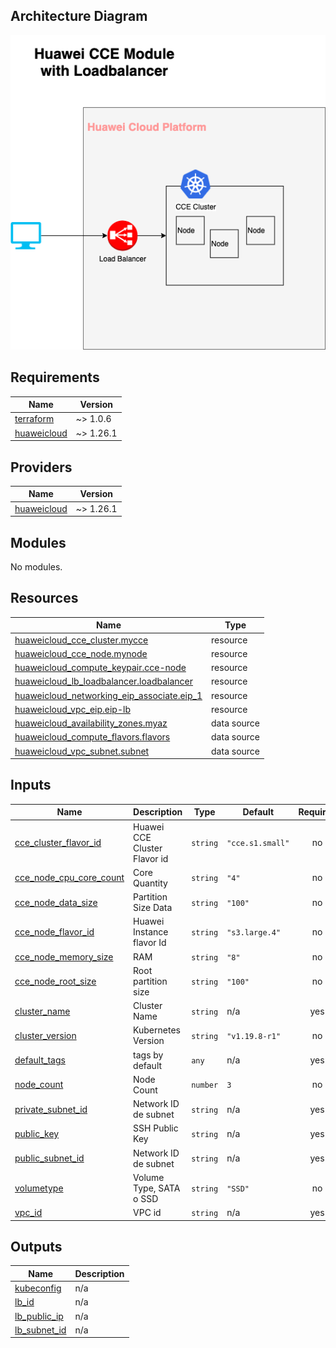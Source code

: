 ## Architecture Diagram

![Architecture Diagram](docs/images/architecture_diagram.png)


## Requirements

| Name | Version |
|------|---------|
| <a name="requirement_terraform"></a> [terraform](#requirement\_terraform) | ~> 1.0.6 |
| <a name="requirement_huaweicloud"></a> [huaweicloud](#requirement\_huaweicloud) | ~> 1.26.1 |

## Providers

| Name | Version |
|------|---------|
| <a name="provider_huaweicloud"></a> [huaweicloud](#provider\_huaweicloud) | ~> 1.26.1 |

## Modules

No modules.

## Resources

| Name | Type |
|------|------|
| [huaweicloud_cce_cluster.mycce](https://registry.terraform.io/providers/huaweicloud/huaweicloud/latest/docs/resources/cce_cluster) | resource |
| [huaweicloud_cce_node.mynode](https://registry.terraform.io/providers/huaweicloud/huaweicloud/latest/docs/resources/cce_node) | resource |
| [huaweicloud_compute_keypair.cce-node](https://registry.terraform.io/providers/huaweicloud/huaweicloud/latest/docs/resources/compute_keypair) | resource |
| [huaweicloud_lb_loadbalancer.loadbalancer](https://registry.terraform.io/providers/huaweicloud/huaweicloud/latest/docs/resources/lb_loadbalancer) | resource |
| [huaweicloud_networking_eip_associate.eip_1](https://registry.terraform.io/providers/huaweicloud/huaweicloud/latest/docs/resources/networking_eip_associate) | resource |
| [huaweicloud_vpc_eip.eip-lb](https://registry.terraform.io/providers/huaweicloud/huaweicloud/latest/docs/resources/vpc_eip) | resource |
| [huaweicloud_availability_zones.myaz](https://registry.terraform.io/providers/huaweicloud/huaweicloud/latest/docs/data-sources/availability_zones) | data source |
| [huaweicloud_compute_flavors.flavors](https://registry.terraform.io/providers/huaweicloud/huaweicloud/latest/docs/data-sources/compute_flavors) | data source |
| [huaweicloud_vpc_subnet.subnet](https://registry.terraform.io/providers/huaweicloud/huaweicloud/latest/docs/data-sources/vpc_subnet) | data source |

## Inputs

| Name | Description | Type | Default | Required |
|------|-------------|------|---------|:--------:|
| <a name="input_cce_cluster_flavor_id"></a> [cce\_cluster\_flavor\_id](#input\_cce\_cluster\_flavor\_id) | Huawei CCE Cluster Flavor id | `string` | `"cce.s1.small"` | no |
| <a name="input_cce_node_cpu_core_count"></a> [cce\_node\_cpu\_core\_count](#input\_cce\_node\_cpu\_core\_count) | Core Quantity | `string` | `"4"` | no |
| <a name="input_cce_node_data_size"></a> [cce\_node\_data\_size](#input\_cce\_node\_data\_size) | Partition Size Data | `string` | `"100"` | no |
| <a name="input_cce_node_flavor_id"></a> [cce\_node\_flavor\_id](#input\_cce\_node\_flavor\_id) | Huawei Instance flavor Id | `string` | `"s3.large.4"` | no |
| <a name="input_cce_node_memory_size"></a> [cce\_node\_memory\_size](#input\_cce\_node\_memory\_size) | RAM | `string` | `"8"` | no |
| <a name="input_cce_node_root_size"></a> [cce\_node\_root\_size](#input\_cce\_node\_root\_size) | Root partition size | `string` | `"100"` | no |
| <a name="input_cluster_name"></a> [cluster\_name](#input\_cluster\_name) | Cluster Name | `string` | n/a | yes |
| <a name="input_cluster_version"></a> [cluster\_version](#input\_cluster\_version) | Kubernetes Version | `string` | `"v1.19.8-r1"` | no |
| <a name="input_default_tags"></a> [default\_tags](#input\_default\_tags) | tags by default | `any` | n/a | yes |
| <a name="input_node_count"></a> [node\_count](#input\_node\_count) | Node Count | `number` | `3` | no |
| <a name="input_private_subnet_id"></a> [private\_subnet\_id](#input\_private\_subnet\_id) | Network ID de subnet | `string` | n/a | yes |
| <a name="input_public_key"></a> [public\_key](#input\_public\_key) | SSH Public Key | `string` | n/a | yes |
| <a name="input_public_subnet_id"></a> [public\_subnet\_id](#input\_public\_subnet\_id) | Network ID de subnet | `string` | n/a | yes |
| <a name="input_volumetype"></a> [volumetype](#input\_volumetype) | Volume Type, SATA o SSD | `string` | `"SSD"` | no |
| <a name="input_vpc_id"></a> [vpc\_id](#input\_vpc\_id) | VPC id | `string` | n/a | yes |

## Outputs

| Name | Description |
|------|-------------|
| <a name="output_kubeconfig"></a> [kubeconfig](#output\_kubeconfig) | n/a |
| <a name="output_lb_id"></a> [lb\_id](#output\_lb\_id) | n/a |
| <a name="output_lb_public_ip"></a> [lb\_public\_ip](#output\_lb\_public\_ip) | n/a |
| <a name="output_lb_subnet_id"></a> [lb\_subnet\_id](#output\_lb\_subnet\_id) | n/a |